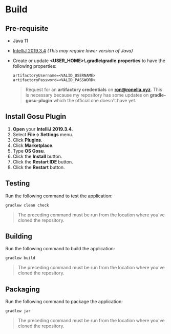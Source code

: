 # Build

## Pre-requisite

* Java 11

* [IntelliJ 2019.3.4](https://download.jetbrains.com/idea/ideaIC-2019.3.4.exe) *(This may require lower version of Java)*

* Create or update **<USER_HOME>\\.gradle\\gradle.properties** to have the following properties:

    ```properties
    artifactoryUsername=<VALID_USERNAME>
    artifactoryPassword=<VALID_PASSWORD>
    ```
    > Request for an **artifactory credentials** on **ron@ronella.xyz**. This is necessary because my repository has some updates on **gradle-gosu-plugin** which the official one doesn't have yet.

## Install Gosu Plugin

1. **Open** your **IntelliJ 2019.3.4**.
2. Select **File-> Settings** menu.
3. Click **Plugins**.
4. Click **Marketplace**.
5. Type **OS Gosu**.
6. Click the **Install** button.
7. Click the **Restart IDE** button.
8. Click the **Restart** button.

## Testing

Run the following command to test the application:

```
gradlew clean check
```

> The preceding command must be run from the location where you've cloned the repository.
>

## Building

Run the following command to build the application:

```
gradlew build
```

> The preceding command must be run from the location where you've cloned the repository.

## Packaging

Run the following command to package the application:

```
gradlew jar
```

> The preceding command must be run from the location where you've cloned the repository.
